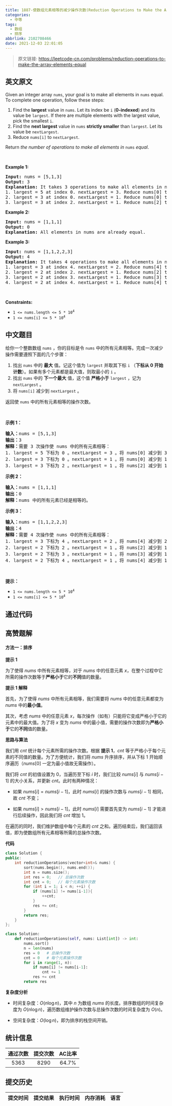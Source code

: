 ```yaml
---
title: 1887-使数组元素相等的减少操作次数(Reduction Operations to Make the Array Elements Equal)
categories:
  - 中等
tags:
  - 数组
  - 排序
abbrlink: 2102708466
date: 2021-12-03 22:01:05
---
```


> 原文链接: https://leetcode-cn.com/problems/reduction-operations-to-make-the-array-elements-equal


## 英文原文
<div><p>Given an integer array <code>nums</code>, your goal is to make all elements in <code>nums</code> equal. To complete one operation, follow these steps:</p>

<ol>
	<li>Find the <strong>largest</strong> value in <code>nums</code>. Let its index be <code>i</code> (<strong>0-indexed</strong>) and its value be <code>largest</code>. If there are multiple elements with the largest value, pick the smallest <code>i</code>.</li>
	<li>Find the <strong>next largest</strong> value in <code>nums</code> <strong>strictly smaller</strong> than <code>largest</code>. Let its value be <code>nextLargest</code>.</li>
	<li>Reduce <code>nums[i]</code> to <code>nextLargest</code>.</li>
</ol>

<p>Return <em>the number of operations to make all elements in </em><code>nums</code><em> equal</em>.</p>

<p>&nbsp;</p>
<p><strong>Example 1:</strong></p>

<pre>
<strong>Input:</strong> nums = [5,1,3]
<strong>Output:</strong> 3
<strong>Explanation:</strong>&nbsp;It takes 3 operations to make all elements in nums equal:
1. largest = 5 at index 0. nextLargest = 3. Reduce nums[0] to 3. nums = [<u>3</u>,1,3].
2. largest = 3 at index 0. nextLargest = 1. Reduce nums[0] to 1. nums = [<u>1</u>,1,3].
3. largest = 3 at index 2. nextLargest = 1. Reduce nums[2] to 1. nums = [1,1,<u>1</u>].
</pre>

<p><strong>Example 2:</strong></p>

<pre>
<strong>Input:</strong> nums = [1,1,1]
<strong>Output:</strong> 0
<strong>Explanation:</strong>&nbsp;All elements in nums are already equal.
</pre>

<p><strong>Example 3:</strong></p>

<pre>
<strong>Input:</strong> nums = [1,1,2,2,3]
<strong>Output:</strong> 4
<strong>Explanation:</strong>&nbsp;It takes 4 operations to make all elements in nums equal:
1. largest = 3 at index 4. nextLargest = 2. Reduce nums[4] to 2. nums = [1,1,2,2,<u>2</u>].
2. largest = 2 at index 2. nextLargest = 1. Reduce nums[2] to 1. nums = [1,1,<u>1</u>,2,2].
3. largest = 2 at index 3. nextLargest = 1. Reduce nums[3] to 1. nums = [1,1,1,<u>1</u>,2].
4. largest = 2 at index 4. nextLargest = 1. Reduce nums[4] to 1. nums = [1,1,1,1,<u>1</u>].
</pre>

<p>&nbsp;</p>
<p><strong>Constraints:</strong></p>

<ul>
	<li><code>1 &lt;= nums.length &lt;= 5 * 10<sup>4</sup></code></li>
	<li><code>1 &lt;= nums[i] &lt;= 5 * 10<sup>4</sup></code></li>
</ul>
</div>

## 中文题目
<div><p>给你一个整数数组 <code>nums</code> ，你的目标是令 <code>nums</code> 中的所有元素相等。完成一次减少操作需要遵照下面的几个步骤：</p>

<ol>
	<li>找出 <code>nums</code> 中的 <strong>最大</strong> 值。记这个值为 <code>largest</code> 并取其下标 <code>i</code> （<strong>下标从 0 开始计数</strong>）。如果有多个元素都是最大值，则取最小的 <code>i</code> 。</li>
	<li>找出 <code>nums</code> 中的 <strong>下一个最大</strong> 值，这个值 <strong>严格小于</strong> <code>largest</code> ，记为 <code>nextLargest</code> 。</li>
	<li>将 <code>nums[i]</code> 减少到 <code>nextLargest</code> 。</li>
</ol>

<p>返回使<em> </em><code>nums</code><em> </em>中的所有元素相等的操作次数。</p>

<p> </p>

<p><strong>示例 1：</strong></p>

<pre>
<strong>输入：</strong>nums = [5,1,3]
<strong>输出：</strong>3
<strong>解释：</strong>需要 3 次操作使 nums 中的所有元素相等：
1. largest = 5 下标为 0 。nextLargest = 3 。将 nums[0] 减少到 3 。nums = [<strong>3</strong>,1,3] 。
2. largest = 3 下标为 0 。nextLargest = 1 。将 nums[0] 减少到 1 。nums = [<strong>1</strong>,1,3] 。
3. largest = 3 下标为 2 。nextLargest = 1 。将 nums[2] 减少到 1 。nums = [<strong>1</strong>,1,<strong>1</strong>] 。
</pre>

<p><strong>示例 2：</strong></p>

<pre>
<strong>输入：</strong>nums = [1,1,1]
<strong>输出：</strong>0
<strong>解释：</strong>nums 中的所有元素已经是相等的。
</pre>

<p><strong>示例 3：</strong></p>

<pre>
<strong>输入：</strong>nums = [1,1,2,2,3]
<strong>输出：</strong>4
<strong>解释：</strong>需要 4 次操作使 nums 中的所有元素相等：
1. largest = 3 下标为 4 。nextLargest = 2 。将 nums[4] 减少到 2 。nums = [1,1,2,2,<strong>2</strong>] 。
2. largest = 2 下标为 2 。nextLargest = 1 。将 nums[2] 减少到 1 。nums = [1,1,<strong>1</strong>,2,2] 。 
3. largest = 2 下标为 3 。nextLargest = 1 。将 nums[3] 减少到 1 。nums = [1,1,1,<strong>1</strong>,2] 。 
4. largest = 2 下标为 4 。nextLargest = 1 。将 nums[4] 减少到 1 。nums = [1,1,1,1,<strong>1</strong>] 。
</pre>

<p> </p>

<p><strong>提示：</strong></p>

<ul>
	<li><code>1 <= nums.length <= 5 * 10<sup>4</sup></code></li>
	<li><code>1 <= nums[i] <= 5 * 10<sup>4</sup></code></li>
</ul>
</div>

## 通过代码
<RecoDemo>
</RecoDemo>


## 高赞题解
#### 方法一：排序

**提示 $1$**

为了使得 $\textit{nums}$ 中所有元素相等，对于 $\textit{nums}$ 中的任意元素 $x$，在整个过程中它所需的操作次数等于**严格小于**它的**不同**值的数量。

**提示 $1$ 解释**

首先，为了使得 $\textit{nums}$ 中所有元素相等，我们需要将 $\textit{nums}$ 中的任意元素都变为 $\textit{nums}$ 中的**最小值**。

其次，考虑 $\textit{nums}$ 中的任意元素 $x$，每次操作（如有）只能将它变成严格小于它的元素中的最大值。为了将 $x$ 变为 $\textit{nums}$ 中的最小值，需要的操作次数即为**严格小于**它的**不同**值的数量。

**思路与算法**

我们用 $\textit{cnt}$ 统计每个元素所需的操作次数。根据 **提示 $1$**，$\textit{cnt}$ 等于严格小于每个元素的不同值的数量。为了方便统计，我们将 $\textit{nums}$ 升序排序，并从下标 $1$ 开始顺序遍历（$\textit{nums}[0]$ 一定为最小值故无需操作）。

我们将 $\textit{cnt}$ 的初值设置为 $0$，当遍历至下标 $i$ 时，我们比较 $\textit{nums}[i]$ 与 $\textit{nums}[i-1]$ 的大小关系，并更新 $\textit{cnt}$。此时有两种情况：

- 如果 $\textit{nums}[i] = \textit{nums}[i-1]$，此时 $\textit{nums}[i]$ 的操作次数与 $\textit{nums}[i-1]$ 相同，故 $\textit{cnt}$ 不变；

- 如果 $\textit{nums}[i] > \textit{nums}[i-1]$，此时 $\textit{nums}[i]$ 需要首先变为 $\textit{nums}[i-1]$ 才能进行后续操作，因此我们将 $\textit{cnt}$ 增加 $1$。

在遍历的同时，我们维护数组中每个元素的 $cnt$ 之和。遍历结束后，我们返回该值，即为使数组所有元素相等所需的总操作次数。

**代码**

```C++ [sol1-C++]
class Solution {
public:
    int reductionOperations(vector<int>& nums) {
        sort(nums.begin(), nums.end());
        int n = nums.size();
        int res = 0;   // 总操作次数
        int cnt = 0;   // 每个元素操作次数
        for (int i = 1; i < n; ++i) {
            if (nums[i] != nums[i-1]){
                ++cnt;
            }
            res += cnt;
        }
        return res;
    }
};
```

```Python [sol1-Python3]
class Solution:
    def reductionOperations(self, nums: List[int]) -> int:
        nums.sort()
        n = len(nums)
        res = 0   # 总操作次数
        cnt = 0   # 每个元素操作次数
        for i in range(1, n):
            if nums[i] != nums[i-1]:
                cnt += 1
            res += cnt
        return res
```

**复杂度分析**

- 时间复杂度：$O(n\log n)$，其中 $n$ 为数组 $\textit{nums}$ 的长度。排序数组的时间复杂度为 $O(n\log n)$，遍历数组维护操作次数与总操作次数的时间复杂度为 $O(n)$。

- 空间复杂度：$O(\log n)$，即为排序的栈空间开销。

## 统计信息
| 通过次数 | 提交次数 | AC比率 |
| :------: | :------: | :------: |
|    5363    |    8290    |   64.7%   |

## 提交历史
| 提交时间 | 提交结果 | 执行时间 |  内存消耗  | 语言 |
| :------: | :------: | :------: | :--------: | :--------: |
